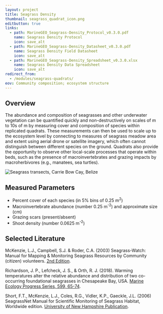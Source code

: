 ```yaml
---
layout: project
title: Seagrass Density
thumbnail: seagrass_quadrat_icon.png
editbutton: true
links:
  - path: MarineGEO_Seagrass-Density_Protocol_v0.3.0.pdf
    name: Seagrass Density Protocol
    icon: save_alt
  - path: MarineGEO_Seagrass-Density_Datasheet_v0.3.0.pdf
    name: Seagrass Density Field Datasheet
    icon: save_alt
  - path: MarineGEO_Seagrass-Density_Spreadsheet_v0.3.0.xlsx
    name: Seagrass Density Data Spreadsheet
    icon: save_alt
redirect_from:
  - /modules/seagrass-quadrats/
eov: Community composition; ecosystem structure
---
```


## Overview
The abundance and composition of seagrasses and other underwater vegetation can be quantified quickly and non-destructively on scales of m to 10s of m by measuring cover and composition of species within replicated quadrats. These measurements can then be used to scale up to the ecosystem level by connecting to measures of seagrass meadow area and extent using aerial drone or satellite imagery, which often cannot distinguish between different species on the ground. Quadrats also provide the opportunity to observe other local-scale processes that operate within beds, such as the presence of macroinvertebrates and grazing impacts by macroherbivores (e.g., manatees, sea turtles).

![Seagrass transects, Carrie Bow Cay, Belize]({{site.baseurl}}/assets/modules/seagrass-density/seagrass_quadrats_landing_page.jpg)

## Measured Parameters
  - Percent cover of each species (in 5% bins of 0.25 m<sup>2</sup>)
  - Macroinvertebrate abundance (number 0.25 m<sup>-2</sup>) and approximate size (cm)
  - Grazing scars (present/absent)
  - Shoot density (number 0.0625 m<sup>-2</sup>)


## Selected Literature
McKenzie, L.J., Campbell, S.J. & Roder, C.A. (2003) Seagrass-Watch: Manual for Mapping & Monitoring Seagrass Resources by Community (citizen) volunteers. [2nd Edition](http://www.seagrasswatch.org/Methods/Manuals/SeagrassWatch_monitoring_guidelines_2ndEdition.pdf).

Richardson, J. P., Lefcheck, J. S., & Orth, R. J. (2018). Warming temperatures alter the relative abundance and distribution of two co-occurring foundational seagrasses in Chesapeake Bay, USA. [Marine Ecology Progress Series, 599, 65-74](http://www.seagrassnet.org/sites/default/files/SeagrassNet_Manual_2006_Worldwide.pdf).

Short,  F.T.,  McKenzie,  L.J.,  Coles,  R.G.,  Vidler,  K.P., Gaeckle,  J.L.  (2006) SeagrassNet   Manual   for   Scientific   Monitoring   of   Seagrass   Habitat,  Worldwide edition. [University of New Hampshire Publication](http://www.seagrassnet.org/sites/default/files/SeagrassNet_Manual_2006_Worldwide.pdf).
